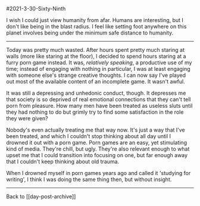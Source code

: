 #2021-3-30-Sixty-Ninth

I wish I could just view humanity from afar.  Humans are interesting, but I don't like being in the blast radius.  I feel like setting foot anywhere on this planet involves being under the minimum safe distance to humanity.

---
Today was pretty much wasted.  After hours spent pretty much staring at walls (more like staring at the floor), I decided to spend hours staring at a furry porn game instead.  It was, *relatively speaking*, a productive use of my time; instead of engaging with nothing in particular, I was at least engaging with someone else's strange creative thoughts.  I can now say I've played out most of the available content of an incomplete game.  It wasn't awful.

It was still a depressing and unhedonic conduct, though.  It depresses me that society is so deprived of real emotional connections that they can't tell porn from pleasure.  How many men have been treated as useless sluts until they had nothing to do but grimly try to find some satisfaction in the role they were given?

Nobody's even actually treating me that way now.  It's just a way that I've been treated, and which I couldn't stop thinking about all day until I drowned it out with a porn game.  Porn games are an easy, yet stimulating kind of media.  They're chill, but ugly.  They're also relevant enough to what upset me that I could transition into focusing on one, but far enough away that I couldn't keep thinking about old trauma.

When I drowned myself in porn games years ago and called it 'studying for writing', I think I was doing the same thing then, but without insight.

---
Back to [[day-post-archive]]